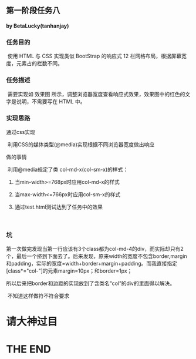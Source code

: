 
## 第一阶段任务八

#### 										by BetaLucky(tanhanjay)	

### 任务目的

​	使用 HTML 与 CSS 实现类似 BootStrap 的响应式 12 栏网格布局，根据屏幕宽度，元素占的栏数不同。

### 任务描述

​	需要实现如 效果图 所示，调整浏览器宽度查看响应式效果，效果图中的红色的文字是说明，不需要写在 HTML 中。

### 实现思路

通过css实现

​	利用CSS的媒体类型(@media)实现根据不同浏览器宽度做出响应

做的事情	

​	利用@media规定了类 col-md-x(col-sm-x)的样式：

1. 当min-width>=768px时应用col-md-x的样式

2. 当max-width<=766px时应用col-sm-x的样式

3. 通过test.html测试达到了任务中的效果

   ​

### 坑

第一次做完发现当第一行应该有3个class都为col-md-4的div，而实际却只有2个，最后一个挤到下面去了。后来发现，原来width的宽度不包含border,margin和padding，实际的宽度=width+border+margin+padding。而我直接指定[class*="col-"]的元素margin=10px；和border=1px；

所以后来把border和边距的实现放到了含类名“col”的div的里面得以解决。

​	不知道这样做符不符合要求

# 请大神过目

# THE END